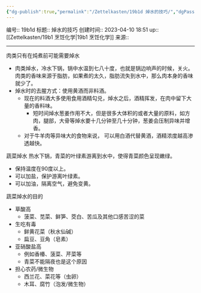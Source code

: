 ```yaml
---
{"dg-publish":true,"permalink":"/Zettelkasten/19b1d 焯水的技巧/","dgPassFrontmatter":true}
---
```


编号:: 19b1d
标题:: 焯水的技巧
创建时间:: 2023-04-10 18:51
up:: [[Zettelkasten/19b1 烹饪化学\|19b1 烹饪化学]]
来源:: 

---
肉类只有在炖煮前可能需要焯水
- 肉类焯水，冷水下锅，锅中水温到七八十度，也就是锅边响声的时候，关火。肉类的香味来源于脂肪，如果煮的太久，脂肪流失到水中，那么肉本身的香味就少了。
- 焯水时的去腥方式：使用黄酒而非料酒。
	- 现在的料酒大多使用食用酒精勾兑，焯水之后，酒精挥发，在肉中留下大量的香料味。
		- 短时间焯水葱姜作用不大，但是很多大体积的或者大量的原料，如方肉，腿部，大骨等焯水要十几分钟至几十分钟，葱姜会压制异味并增香。
	- 对于牛羊肉等异味大的食物来说， 可以用白酒代替黄酒，酒精浓度越高渗透越快。

蔬菜焯水
热水下锅，青菜的叶绿素游离到水中，使得青菜颜色呈现嫩绿。
- 保持温度在90度以上。
- 可以加盐，保护游离叶绿素。
- 可以加油，隔离空气，避免变黄。

蔬菜焯水的目的
- 草酸高
	- 菠菜、苋菜、鲜笋、茭白、苦瓜及其他口感苦涩的菜
- 生吃有毒
	- 鲜黄花菜（秋水仙碱）
	- 扁豆、豆角（皂素）
- 亚硝酸盐高
	- 例如香椿、菠菜、芹菜等
	- 青菜不能隔夜也是这个原因
- 担心农药/微生物
	- 西兰花、菜花等（虫卵）
	- 木耳、腐竹（泡发/微生物）